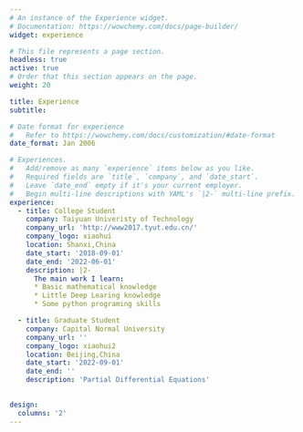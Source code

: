 ```yaml
---
# An instance of the Experience widget.
# Documentation: https://wowchemy.com/docs/page-builder/
widget: experience

# This file represents a page section.
headless: true
active: true
# Order that this section appears on the page.
weight: 20

title: Experience
subtitle:

# Date format for experience
#   Refer to https://wowchemy.com/docs/customization/#date-format
date_format: Jan 2006

# Experiences.
#   Add/remove as many `experience` items below as you like.
#   Required fields are `title`, `company`, and `date_start`.
#   Leave `date_end` empty if it's your current employer.
#   Begin multi-line descriptions with YAML's `|2-` multi-line prefix.
experience:
  - title: College Student
    company: Taiyuan Univeristy of Technology
    company_url: 'http://www2017.tyut.edu.cn/'
    company_logo: xiaohui
    location: Shanxi,China
    date_start: '2018-09-01'
    date_end: '2022-06-01'
    description: |2-
      The main work I learn:
      * Basic mathematical knowledge
      * Little Deep Learing knowledge
      * Some python programing skills

  - title: Graduate Student 
    company: Capital Normal University
    company_url: ''
    company_logo: xiaohui2
    location: Beijing,China
    date_start: '2022-09-01'
    date_end: ''
    description: 'Partial Differential Equations'       
 

design:
  columns: '2'
---
```

